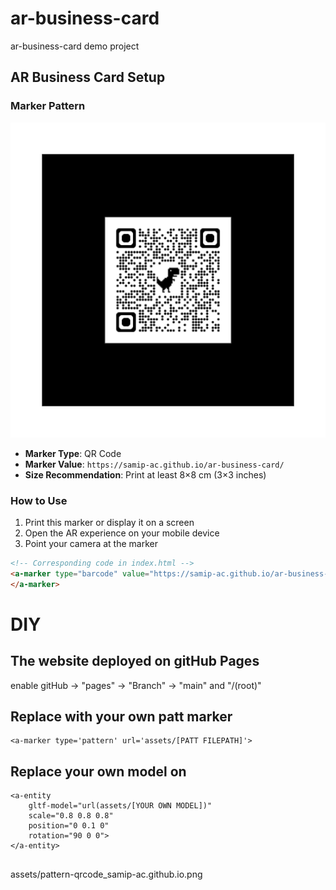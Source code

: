 # ar-business-card
ar-business-card demo project


## AR Business Card Setup

### Marker Pattern
![AR Marker QR Code](assets/pattern-qrcode_samip-ac.github.io.png)

* **Marker Type**: QR Code
* **Marker Value**: `https://samip-ac.github.io/ar-business-card/`
* **Size Recommendation**: Print at least 8×8 cm (3×3 inches)

### How to Use
1. Print this marker or display it on a screen
2. Open the AR experience on your mobile device
3. Point your camera at the marker

```html
<!-- Corresponding code in index.html -->
<a-marker type="barcode" value="https://samip-ac.github.io/ar-business-card/">
</a-marker>
```

# DIY
## The website deployed on gitHub Pages
enable gitHub -> "pages" -> "Branch" -> "main" and "/(root)"

## Replace with your own patt marker
```shell
<a-marker type='pattern' url='assets/[PATT FILEPATH]'>
```


## Replace your own model on
```shell
<a-entity
    gltf-model="url(assets/[YOUR OWN MODEL])"
    scale="0.8 0.8 0.8"
    position="0 0.1 0"
    rotation="90 0 0">
</a-entity>
```

## 
assets/pattern-qrcode_samip-ac.github.io.png